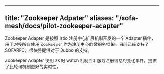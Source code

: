 
---

title: "Zookeeper Adpater"
aliases: "/sofa-mesh/docs/pilot-zookeeper-adapter"
---

Zookeeper Adapter 是按照 Istio 注册中心扩展机制开发的一个 Adapter 插件，用于对接所有使用 Zookeeper 作为注册中心的微服务框架。目前已经支持了 SOFARPC，很快将提供对于 Dubbo 的支持。

Zookeeper Adapter 使用 zk 的 watch 机制监听服务注册信息的变化事件，提供了比轮询机制更好的实时性。
